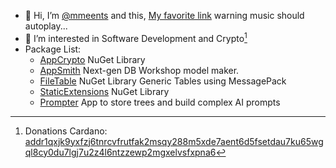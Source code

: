 - 👋 Hi, I’m [@mmeents](https://www.linkedin.com/in/mmeents/) and this, [My favorite link](https://mmeents.github.io/BigCryptoChart.html?tvwidgetsymbol=BITTREX%3AADABTC) warning music should autoplay...  
- 👀 I’m interested in Software Development and Crypto[^1] 
- Package List:
  -   [AppCrypto](https://www.nuget.org/packages/AppCrypto/) NuGet Library 
  -   [AppSmith](https://github.com/mmeents/AppSmith)  Next-gen DB Workshop model maker.
  -   [FileTable](https://github.com/mmeents/FileTable) NuGet Library Generic Tables using MessagePack 
  -   [StaticExtensions](https://www.nuget.org/packages/StaticExtensions/) NuGet Library 
  -   [Prompter](https://github.com/mmeents/Prompter)  App to store trees and build complex AI prompts
  
[^1]: Donations Cardano: [addr1qxjk9yxfzj6tnrcvfrutfak2msqy288m5xde7aent6d5fsetdau7ku65wgql8cy0du7lgj7u2z4l6ntzzewp2mgxelvsfxpna6](https://cexplorer.io/address/addr1qxjk9yxfzj6tnrcvfrutfak2msqy288m5xde7aent6d5fsetdau7ku65wgql8cy0du7lgj7u2z4l6ntzzewp2mgxelvsfxpna6) 


